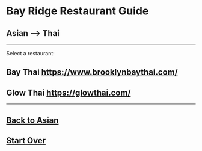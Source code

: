 # Bay Ridge Restaurant Guide
## Asian --> Thai
---
Select a restaurant:
## Bay Thai https://www.brooklynbaythai.com/
## Glow Thai https://glowthai.com/
---
## [Back to Asian](../asian.md) 
## [Start Over](../home.md) 